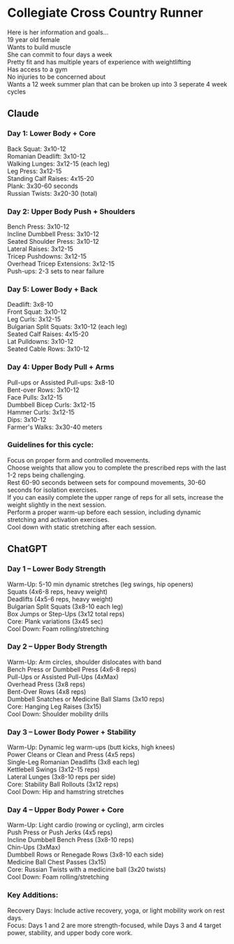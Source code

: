 # Collegiate Cross Country Runner  
Here is her information and goals...  
19 year old female  
Wants to build muscle  
She can commit to four days a week  
Pretty fit and has multiple years of experience with weightlifting  
Has access to a gym  
No injuries to be concerned about  
Wants a 12 week summer plan that can be broken up into 3 seperate 4 week cycles  


## Claude
### Day 1: Lower Body + Core  
Back Squat: 3x10-12  
Romanian Deadlift: 3x10-12  
Walking Lunges: 3x12-15 (each leg)  
Leg Press: 3x12-15  
Standing Calf Raises: 4x15-20  
Plank: 3x30-60 seconds  
Russian Twists: 3x20-30 (total)  

### Day 2: Upper Body Push + Shoulders  
Bench Press: 3x10-12  
Incline Dumbbell Press: 3x10-12  
Seated Shoulder Press: 3x10-12  
Lateral Raises: 3x12-15  
Tricep Pushdowns: 3x12-15  
Overhead Tricep Extensions: 3x12-15  
Push-ups: 2-3 sets to near failure  

### Day 5: Lower Body + Back  
Deadlift: 3x8-10  
Front Squat: 3x10-12  
Leg Curls: 3x12-15  
Bulgarian Split Squats: 3x10-12 (each leg)  
Seated Calf Raises: 4x15-20  
Lat Pulldowns: 3x10-12  
Seated Cable Rows: 3x10-12  

### Day 4: Upper Body Pull + Arms  
Pull-ups or Assisted Pull-ups: 3x8-10  
Bent-over Rows: 3x10-12  
Face Pulls: 3x12-15  
Dumbbell Bicep Curls: 3x12-15  
Hammer Curls: 3x12-15  
Dips: 3x10-12  
Farmer's Walks: 3x30-40 meters  

### Guidelines for this cycle:  
Focus on proper form and controlled movements.  
Choose weights that allow you to complete the prescribed reps with the last 1-2 reps being challenging.  
Rest 60-90 seconds between sets for compound movements, 30-60 seconds for isolation exercises.  
If you can easily complete the upper range of reps for all sets, increase the weight slightly in the next session.  
Perform a proper warm-up before each session, including dynamic stretching and activation exercises.  
Cool down with static stretching after each session.  

## ChatGPT
### Day 1 – Lower Body Strength  
Warm-Up: 5-10 min dynamic stretches (leg swings, hip openers)  
Squats (4x6-8 reps, heavy weight)  
Deadlifts (4x5-6 reps, heavy weight)  
Bulgarian Split Squats (3x8-10 each leg)  
Box Jumps or Step-Ups (3x12 total reps)  
Core: Plank variations (3x45 sec)  
Cool Down: Foam rolling/stretching  

### Day 2 – Upper Body Strength  
Warm-Up: Arm circles, shoulder dislocates with band  
Bench Press or Dumbbell Press (4x6-8 reps)  
Pull-Ups or Assisted Pull-Ups (4xMax)  
Overhead Press (3x8 reps)  
Bent-Over Rows (4x8 reps)  
Dumbbell Snatches or Medicine Ball Slams (3x10 reps)  
Core: Hanging Leg Raises (3x15)  
Cool Down: Shoulder mobility drills  

### Day 3 – Lower Body Power + Stability  
Warm-Up: Dynamic leg warm-ups (butt kicks, high knees)  
Power Cleans or Clean and Press (4x5 reps)  
Single-Leg Romanian Deadlifts (3x8 each leg)  
Kettlebell Swings (3x12-15 reps)  
Lateral Lunges (3x8-10 reps per side)  
Core: Stability Ball Rollouts (3x12 reps)  
Cool Down: Hip and hamstring stretches  

### Day 4 – Upper Body Power + Core  
Warm-Up: Light cardio (rowing or cycling), arm circles  
Push Press or Push Jerks (4x5 reps)  
Incline Dumbbell Bench Press (3x8-10 reps)  
Chin-Ups (3xMax)  
Dumbbell Rows or Renegade Rows (3x8-10 each side)  
Medicine Ball Chest Passes (3x15)  
Core: Russian Twists with a medicine ball (3x20 twists)  
Cool Down: Foam rolling/stretching

### Key Additions:  
Recovery Days: Include active recovery, yoga, or light mobility work on rest days.  
Focus: Days 1 and 2 are more strength-focused, while Days 3 and 4 target power, stability, and upper body core work.  
